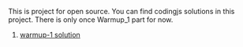 This is project for open source.
You can find codingjs solutions in this project.
There is only once Warmup_1 part for now.

1. [warmup-1 solution](https://github.com/junior-aliy/coding-js-solutions/tree/main/warmup-1)
